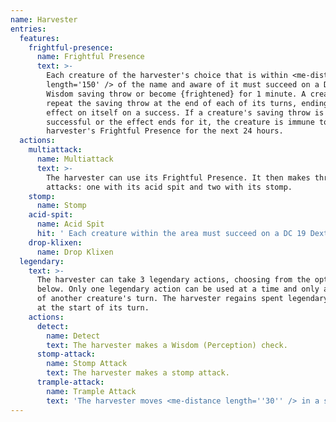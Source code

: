 ```yaml
---
name: Harvester
entries:
  features:
    frightful-presence:
      name: Frightful Presence
      text: >-
        Each creature of the harvester's choice that is within <me-distance
        length='150' /> of the name and aware of it must succeed on a DC 19
        Wisdom saving throw or become {frightened} for 1 minute. A creature can
        repeat the saving throw at the end of each of its turns, ending the
        effect on itself on a success. If a creature's saving throw is
        successful or the effect ends for it, the creature is immune to the
        harvester's Frightful Presence for the next 24 hours.
  actions:
    multiattack:
      name: Multiattack
      text: >-
        The harvester can use its Frightful Presence. It then makes three
        attacks: one with its acid spit and two with its stomp.
    stomp:
      name: Stomp
    acid-spit:
      name: Acid Spit
      hit: ' Each creature within the area must succeed on a DC 19 Dexterity saving throw, taking 44 (8d10) acid damage on a failed save, or half as much on a successful one'
    drop-klixen:
      name: Drop Klixen
  legendary:
    text: >-
      The harvester can take 3 legendary actions, choosing from the options
      below. Only one legendary action can be used at a time and only at the end
      of another creature's turn. The harvester regains spent legendary actions
      at the start of its turn.
    actions:
      detect:
        name: Detect
        text: The harvester makes a Wisdom (Perception) check.
      stomp-attack:
        name: Stomp Attack
        text: The harvester makes a stomp attack.
      trample-attack:
        name: Trample Attack
        text: 'The harvester moves <me-distance length=''30'' /> in a straight line moving over Large or smaller creature in its path. Each creature caught in its path must succeed on a DC 19 Dexterity saving throw or take [dmg: 2d6 + 8] piercing damage and be knocked {prone}. The harvester cannot move through a Huge or larger creature.'
---
```


